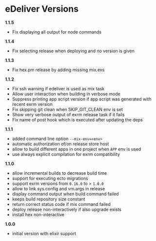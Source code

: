 eDeliver Versions
=================

__1.1.5__

- Fix displaying all output for node commands

__1.1.4__

- Fix selecting release when deploying and no version is given

__1.1.3__

- Fix hex.pm release by adding missing mix.exs

__1.1.2__

- Fix ssh warning if edeliver is used as mix task
- Allow user interaction when building in verbose mode
- Suppress printing app script version if app script was generated with recent exrm version
- Fix skipping git clean when SKIP_GIT_CLEAN env is set
- Show very verbose output of exrm release task if it fails
- Fix name of post hook which is executed after updating the deps

__1.1.1__

- added command line option `--mix-env=<env>`
- automatic authorization of/on release store host
- allow to build different apps in one project when `APP` env is used
- use always explicit compilation for exrm compatibility

__1.1.0__

- allow incremental builds to decrease build time
- support for executing ecto migrations
- support exrm versions from `0.16.0` to > `1.0.0`
- allow to link sys.config and vm.args in release
- display command output when build command failed
- keeps build repository size constant
- return correct status code if mix command failed
- deploy release non-interactively if also upgrade exists
- install hex non-interactive


__1.0.0__

 - initial version with elixir support